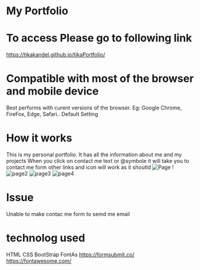 # My Portfolio 
  
# To access Please go to following link
https://tikakandel.github.io/tikaPortfolio/

# Compatible with most of the browser and mobile device

 Best performs with curent versions of the browser. Eg: Google Chrome, FireFox, Edge, Safari.. Default Setting

# How it works
 This is my personal portfolio. It has all the information about me and my projects
 When you click on contact me text or @symbole it will take you to contact me form other links and icon will work as it shoutld 
![Page !](https://user-images.githubusercontent.com/84317073/126592895-1ed32164-263e-4a8a-9f25-02eeb3c3afa1.JPG)
![page2](https://user-images.githubusercontent.com/84317073/126592901-3d1d1ec1-a795-4a5f-88c1-c4e5705818e5.JPG)
![page3](https://user-images.githubusercontent.com/84317073/126592909-c10a4145-6576-4f24-b0fa-fb7f26cf7c49.JPG)
![page4](https://user-images.githubusercontent.com/84317073/126592921-30d473df-f91f-4302-8e96-1b6da5ffd494.JPG)



# Issue
Unable to make contac me form to semd me email

# technolog used
HTML
CSS
BootStrap
FontAs
https://formsubmit.co/
https://fontawesome.com/
